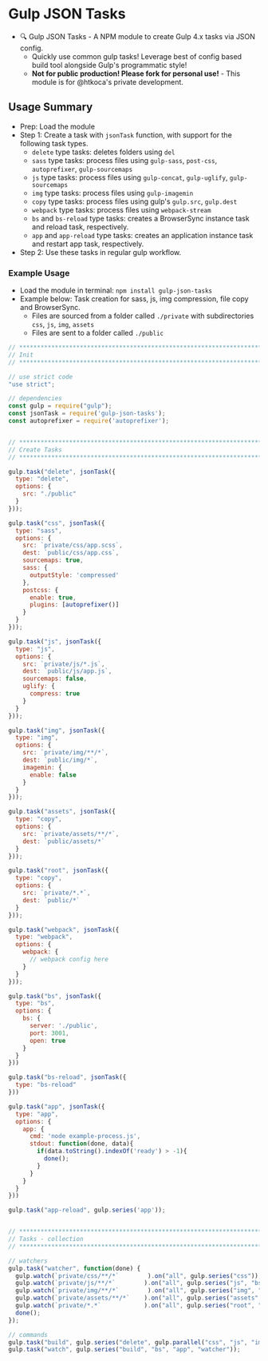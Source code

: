 # Gulp JSON Tasks
- 🔍 Gulp JSON Tasks - A NPM module to create Gulp 4.x tasks via JSON config.
  - Quickly use common gulp tasks! Leverage best of config based build tool alongside Gulp's programmatic style!
  - **Not for public production! Please fork for personal use!** - This module is for @htkoca's private development.

## Usage Summary
- Prep: Load the module
- Step 1: Create a task with `jsonTask` function, with support for the following task types.
  - `delete` type tasks: deletes folders using `del`
  - `sass` type tasks: process files using `gulp-sass`, `post-css`, `autoprefixer`, `gulp-sourcemaps`
  - `js` type tasks: process files using `gulp-concat`, `gulp-uglify`, `gulp-sourcemaps`
  - `img` type tasks: process files using `gulp-imagemin`
  - `copy` type tasks: process files using gulp's `gulp.src`, `gulp.dest`
  - `webpack` type tasks: process files using `webpack-stream`
  - `bs` and `bs-reload` type tasks: creates a BrowserSync instance task and reload task, respectively.
  - `app` and `app-reload` type tasks: creates an application instance task and restart app task, respectively.
- Step 2: Use these tasks in regular gulp workflow.

### Example Usage
- Load the module in terminal: `npm install gulp-json-tasks`
- Example below: Task creation for sass, js, img compression, file copy and BrowserSync.
  - Files are sourced from a folder called `./private` with subdirectories `css`, `js`, `img`, `assets`
  - Files are sent to a folder called `./public`

```js
// ****************************************************************************************************
// Init
// ****************************************************************************************************

// use strict code
"use strict";

// dependencies
const gulp = require("gulp");
const jsonTask = require('gulp-json-tasks');
const autoprefixer = require('autoprefixer');


// ****************************************************************************************************
// Create Tasks
// ****************************************************************************************************

gulp.task("delete", jsonTask({
  type: "delete",
  options: {
    src: "./public"
  }
}));

gulp.task("css", jsonTask({
  type: "sass",
  options: {
    src: `private/css/app.scss`,
    dest: `public/css/app.css`,
    sourcemaps: true,
    sass: { 
      outputStyle: 'compressed' 
    },
    postcss: { 
      enable: true, 
      plugins: [autoprefixer()] 
    }
  }
}));

gulp.task("js", jsonTask({
  type: "js",
  options: {
    src: `private/js/*.js`,
    dest: `public/js/app.js`,
    sourcemaps: false,
    uglify: { 
      compress: true 
    }
  }
}));

gulp.task("img", jsonTask({
  type: "img",
  options: {
    src: `private/img/**/*`,
    dest: `public/img/*`,
    imagemin: { 
      enable: false 
    }
  }
}));

gulp.task("assets", jsonTask({
  type: "copy",
  options: {
    src: `private/assets/**/*`,
    dest: `public/assets/*`
  }
}));

gulp.task("root", jsonTask({
  type: "copy",
  options: {
    src: `private/*.*`,
    dest: `public/*`
  }
}));

gulp.task("webpack", jsonTask({
  type: "webpack",
  options: {
    webpack: {
      // webpack config here
    }
  }
}));

gulp.task("bs", jsonTask({
  type: "bs",
  options: {
    bs: {
      server: './public', 
      port: 3001, 
      open: true 
    }
  }
}))

gulp.task("bs-reload", jsonTask({
  type: "bs-reload"
}))

gulp.task("app", jsonTask({
  type: "app",
  options: {
    app: {
      cmd: 'node example-process.js',
      stdout: function(done, data){
        if(data.toString().indexOf('ready') > -1){
          done();
        }
      }
    }
  }
}))

gulp.task("app-reload", gulp.series('app'));


// ****************************************************************************************************
// Tasks - collection
// ****************************************************************************************************

// watchers
gulp.task("watcher", function(done) {
  gulp.watch(`private/css/**/*`        ).on("all", gulp.series("css"));
  gulp.watch(`private/js/**/*`        ).on("all", gulp.series("js", "bs-reload"));
  gulp.watch(`private/img/**/*`        ).on("all", gulp.series("img", "bs-reload"));
  gulp.watch(`private/assets/**/*`    ).on("all", gulp.series("assets", "bs-reload"));
  gulp.watch(`private/*.*`            ).on("all", gulp.series("root", "app-reload", "bs-reload"));
  done();
});

// commands
gulp.task("build", gulp.series("delete", gulp.parallel("css", "js", "img", "assets", "root")));
gulp.task("watch", gulp.series("build", "bs", "app", "watcher"));
```